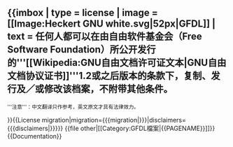 {{imbox
| type      = license
| image     = [[Image:Heckert GNU white.svg|52px|GFDL]]
| text      = 任何人都可以在由自由软件基金会（Free Software Foundation）所公开发行的'''[[Wikipedia:GNU自由文档许可证文本|GNU自由文档协议证书]]'''1.2或之后版本的条款下，复制、发行及／或修改该档案，不附带其他条件。
----
<small>'''注意'''：中文翻译只作参考，英文原文才具有法律效力。</small>
<div style="display: none" class="licensetpl">
<span class="licensetpl_short">GFDL</span>
<span class="licensetpl_long">GNU自由文档许可证</span>
<span class="licensetpl_link">{{fullurl:Wikipedia:GNU自由文档许可证文本}}</span>
</div>}}{{License migration|migration={{{migration|}}}|disclaimers={{{disclaimers|}}}}}
{{file other|[[Category:GFDL檔案|{{PAGENAME}}]]}}<noinclude>{{Documentation}}</noinclude>
